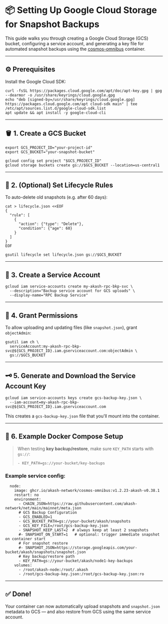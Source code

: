 # 📦 Setting Up Google Cloud Storage for Snapshot Backups

This guide walks you through creating a Google Cloud Storage (GCS) bucket, configuring a service account, and generating a key file for automated snapshot backups using the [cosmos-omnibus](https://github.com/ovrclk/cosmos-omnibus) container.

---

## ⚙️ Prerequisites

Install the Google Cloud SDK:

```
curl -fsSL https://packages.cloud.google.com/apt/doc/apt-key.gpg | gpg --dearmor -o /usr/share/keyrings/cloud.google.gpg
echo "deb [signed-by=/usr/share/keyrings/cloud.google.gpg] https://packages.cloud.google.com/apt cloud-sdk main" | tee /etc/apt/sources.list.d/google-cloud-sdk.list
apt update && apt install -y google-cloud-cli
```

---

## 🪣 1. Create a GCS Bucket

```
export GCS_PROJECT_ID="your-project-id"
export GCS_BUCKET="your-snapshot-bucket"

gcloud config set project "$GCS_PROJECT_ID"
gcloud storage buckets create gs://$GCS_BUCKET --location=us-central1
```

---

## 📆 2. (Optional) Set Lifecycle Rules

To auto-delete old snapshots (e.g. after 60 days):

```
cat > lifecycle.json <<EOF
{
  "rule": [
    {
      "action": {"type": "Delete"},
      "condition": {"age": 60}
    }
  ]
}
EOF

gsutil lifecycle set lifecycle.json gs://$GCS_BUCKET
```

---

## 👤 3. Create a Service Account

```
gcloud iam service-accounts create my-akash-rpc-bkp-svc \
  --description="Backup service account for GCS uploads" \
  --display-name="RPC Backup Service"
```

---

## 🔐 4. Grant Permissions

To allow uploading and updating files (like `snapshot.json`), grant `objectAdmin`:

```
gsutil iam ch \
  serviceAccount:my-akash-rpc-bkp-svc@${GCS_PROJECT_ID}.iam.gserviceaccount.com:objectAdmin \
  gs://$GCS_BUCKET
```

---

## 🗝 5. Generate and Download the Service Account Key

```
gcloud iam service-accounts keys create gcs-backup-key.json \
  --iam-account=my-akash-rpc-bkp-svc@${GCS_PROJECT_ID}.iam.gserviceaccount.com
```

This creates a `gcs-backup-key.json` file that you'll mount into the container.

---

## 🧪 6. Example Docker Compose Setup

> When testing **key backup/restore**, make sure `KEY_PATH` starts with `gs://`:
>
> ```
> - KEY_PATH=gs://your-bucket/key-backups
> ```

### Example service config:

```
  node:
    image: ghcr.io/akash-network/cosmos-omnibus:v1.2.23-akash-v0.38.1
    restart: no
    environment:
      - CHAIN_JSON=https://raw.githubusercontent.com/akash-network/net/main/mainnet/meta.json
      # GCS Backup Configuration
      - GCS_ENABLED=1
      - GCS_BUCKET_PATH=gs://your-bucket/akash/snapshots
      - GCS_KEY_FILE=/root/gcs-backup-key.json
      - SNAPSHOT_KEEP_LAST=2  # always keep at least 2 snapshots
      #- SNAPSHOT_ON_START=1   # optional: trigger immediate snapshot on container start
      # For snapshot restore
      #- SNAPSHOT_JSON=https://storage.googleapis.com/your-bucket/akash/snapshots/snapshot.json
      # Key backup/restore path
      - KEY_PATH=gs://your-bucket/akash/node1-key-backups
    volumes:
      - /root/akash-node:/root/.akash
      - /root/gcs-backup-key.json:/root/gcs-backup-key.json:ro
```

---

## ✅ Done!

Your container can now automatically upload snapshots and `snapshot.json` metadata to GCS — and also restore from GCS using the same service account.
